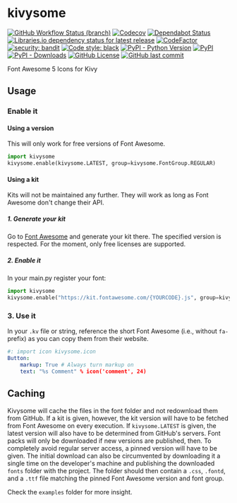 # kivysome

[![GitHub Workflow Status (branch)](https://img.shields.io/github/workflow/status/matfax/kivysome/build/master?style=for-the-badge)](https://github.com/matfax/kivysome/actions)
[![Codecov](https://img.shields.io/codecov/c/github/matfax/kivysome?style=for-the-badge)](https://codecov.io/gh/matfax/kivysome)
[![Dependabot Status](https://img.shields.io/badge/dependabot-enabled-blue?style=for-the-badge&logo=dependabot&color=0366d6)](https://github.com/matfax/kivysome/network/updates)
[![Libraries.io dependency status for latest release](https://img.shields.io/librariesio/release/pypi/kivysome?style=for-the-badge)](https://libraries.io/pypi/kivysome)
[![CodeFactor](https://www.codefactor.io/repository/github/matfax/kivysome/badge?style=for-the-badge)](https://www.codefactor.io/repository/github/matfax/kivysome)
[![security: bandit](https://img.shields.io/badge/security-bandit-purple.svg?style=for-the-badge)](https://github.com/PyCQA/bandit)
[![Code style: black](https://img.shields.io/badge/code%20style-black-000000.svg?style=for-the-badge)](https://github.com/psf/black)
[![PyPI - Python Version](https://img.shields.io/pypi/pyversions/kivysome?style=for-the-badge)](https://pypi.org/project/kivysome/)
[![PyPI](https://img.shields.io/pypi/v/kivysome?color=%2339A7A6&style=for-the-badge)](https://pypi.org/project/kivysome/)
[![PyPI - Downloads](https://img.shields.io/pypi/dm/kivysome?color=ff69b4&style=for-the-badge)](https://pypistats.org/packages/kivysome)
[![GitHub License](https://img.shields.io/github/license/matfax/kivysome.svg?style=for-the-badge)](https://github.com/matfax/kivysome/blob/master/LICENSE)
[![GitHub last commit](https://img.shields.io/github/last-commit/matfax/kivysome?color=9cf&style=for-the-badge)](https://github.com/matfax/kivysome/commits/master)

Font Awesome 5 Icons for Kivy

## Usage

### Enable it

#### Using a version

This will only work for free versions of Font Awesome.

```python
import kivysome 
kivysome.enable(kivysome.LATEST, group=kivysome.FontGroup.REGULAR)
```

#### Using a kit

Kits will not be maintained any further.
They will work as long as Font Awesome don't change their API.

##### 1. Generate your kit

Go to [Font Awesome](https://fontawesome.com/kits) and generate your kit there.
The specified version is respected.
For the moment, only free licenses are supported. 

##### 2. Enable it

In your main.py register your font:

```python
import kivysome 
kivysome.enable("https://kit.fontawesome.com/{YOURCODE}.js", group=kivysome.FontGroup.SOLID)
```

### 3. Use it

In your `.kv` file or string, reference the short Font Awesome (i.e., without `fa-` prefix) as you can copy them from their website.

```yaml
#: import icon kivysome.icon
Button:
    markup: True # Always turn markup on
    text: "%s Comment" % icon('comment', 24)
```

## Caching

Kivysome will cache the files in the font folder and not redownload them from GitHub.
If a kit is given, however, the kit version will have to be fetched from Font Awesome on every execution.
If `kivysome.LATEST` is given, the latest version will also have to be determined from GitHub's servers.
Font packs will only be downloaded if new versions are published, then.
To completely avoid regular server access, a pinned version will have to be given.
The initial download can also be circumvented by downloading it a single time on the developer's machine and publishing
the downloaded `fonts` folder with the project. The folder should then contain a `.css`, `.fontd`, and a `.ttf` file
matching the pinned Font Awesome version and font group.

Check the `examples` folder for more insight.
